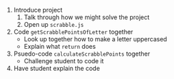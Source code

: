
1. Introduce project
    1. Talk through how we might solve the project
    1. Open up `scrabble.js`
1. Code `getScrabblePointsOfLetter` together
    * Look up together how to make a letter uppercased
    * Explain what `return` does
1. Psuedo-code `calculateScrabblePoints` together
    * Challenge student to code it
1. Have student explain the code
